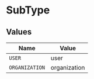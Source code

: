 # SubType


## Values

| Name           | Value          |
| -------------- | -------------- |
| `USER`         | user           |
| `ORGANIZATION` | organization   |